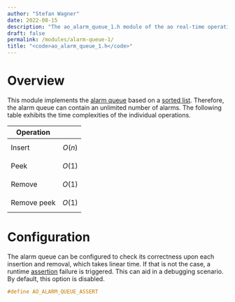 ```yaml
---
author: "Stefan Wagner"
date: 2022-08-15
description: "The ao_alarm_queue_1.h module of the ao real-time operating system."
draft: false
permalink: /modules/alarm-queue-1/
title: "<code>ao_alarm_queue_1.h</code>"
---
```


# Overview

This module implements the [alarm queue](../alarm-queue.md) based on a [sorted list](../sorted-lists.md). Therefore, the alarm queue can contain an unlimited number of alarms. The following table exhibits the time complexities of the individual operations.

| Operation | |
|-----------|-|
| Insert | $$O(n)$$ |
| Peek | $$O(1)$$ |
| Remove | $$O(1)$$ |
| Remove peek | $$O(1)$$ |

# Configuration

The alarm queue can be configured to check its correctness upon each insertion and removal, which takes linear time. If that is not the case, a runtime [assertion](../assertions.md) failure is triggered. This can aid in a debugging scenario. By default, this option is disabled.

```c
#define AO_ALARM_QUEUE_ASSERT
```
